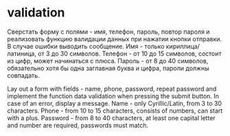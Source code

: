 # validation

Сверстать форму с полями - имя, телефон, пароль, повтор пароля и реализовать функцию валидации данных при нажатии кнопки отправки. В случае ошибки выводить сообщение.
Имя - только кириллица/латиница, от 3 до 30 символов.
Телефон - от 10 до 15 символов, состоит из цифр, может начинаться с плюса.
Пароль -  от 8 до 40 символов, обязательно хотя бы одна заглавная буква и цифра, пароли должны совпадать. 


Lay out a form with fields - name, phone, password, repeat password and implement the function data validation when pressing the submit button. In case of an error, display a message.
Name - only Cyrillic/Latin, from 3 to 30 characters.
Phone - from 10 to 15 characters, consists of numbers, can start with a plus.
Password - from 8 to 40 characters, at least one capital letter and number are required, passwords must match.
